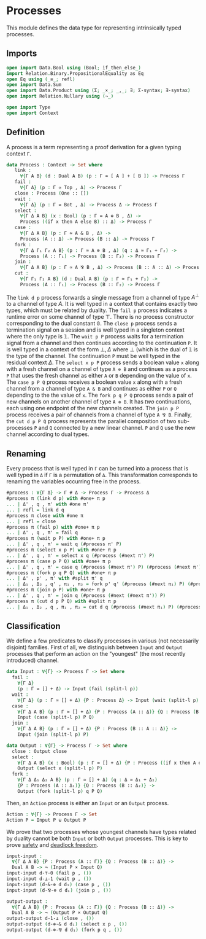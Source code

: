 # Processes

This module defines the data type for representing intrinsically
typed processes.

## Imports

```agda
open import Data.Bool using (Bool; if_then_else_)
import Relation.Binary.PropositionalEquality as Eq
open Eq using (_≡_; refl)
open import Data.Sum
open import Data.Product using (Σ; _×_; _,_; ∃; Σ-syntax; ∃-syntax)
open import Relation.Nullary using (¬_)

open import Type
open import Context
```

## Definition

A process is a term representing a proof derivation for a given
typing context `Γ`.

```agda
data Process : Context -> Set where
   link :
     ∀{Γ A B} (d : Dual A B) (p : Γ ≃ [ A ] + [ B ]) -> Process Γ
   fail :
     ∀{Γ Δ} (p : Γ ≃ Top , Δ) -> Process Γ
   close : Process (One :: [])
   wait :
     ∀{Γ Δ} (p : Γ ≃ Bot , Δ) -> Process Δ -> Process Γ
   select :
     ∀{Γ Δ A B} (x : Bool) (p : Γ ≃ A ⊕ B , Δ) ->
     Process ((if x then A else B) :: Δ) -> Process Γ
   case :
     ∀{Γ Δ A B} (p : Γ ≃ A & B , Δ) ->
     Process (A :: Δ) -> Process (B :: Δ) -> Process Γ
   fork :
     ∀{Γ Δ Γ₁ Γ₂ A B} (p : Γ ≃ A ⊗ B , Δ) (q : Δ ≃ Γ₁ + Γ₂) ->
     Process (A :: Γ₁) -> Process (B :: Γ₂) -> Process Γ
   join :
     ∀{Γ Δ A B} (p : Γ ≃ A ⅋ B , Δ) -> Process (B :: A :: Δ) -> Process Γ
   cut :
     ∀{Γ Γ₁ Γ₂ A B} (d : Dual A B) (p : Γ ≃ Γ₁ + Γ₂) ->
     Process (A :: Γ₁) -> Process (B :: Γ₂) -> Process Γ
```

The `link d p` process forwards a single message from a channel of
type $A^⊥$ to a channel of type $A$. It is well typed in a context
that contains exactly two types, which must be related by duality.
The `fail p` process indicates a runtime error on some channel of
type $⊤$. There is no process constructor corresponding to the dual
constant $\mathbb{0}$. The `close p` process sends a termination
signal on a session and is well typed in a singleton context where
the only type is $\mathbb{1}$.  The `wait p P` process waits for a
termination signal from a channel and then continues according to
the continuation `P`. It is well typed in a context of the form $⊥,
Δ$ where $⊥$ (which is the dual of $\mathbb{1}$ is the type of the
channel. The continuation `P` must be well typed in the residual
context $Δ$.  The `select x p P` process sends a boolean value `x`
along with a fresh channel on a channel of type `A ⊕ B` and
continues as a process `P` that uses the fresh channel as either `A`
or `B` depending on the value of `x`.  The `case p P Q` process
receives a boolean value `x` along with a fresh channel from a
channel of type `A & B` and continues as either `P` or `Q` depending
to the the value of `x`.  The `fork p q P Q` process sends a pair of
new channels on another channel of type `A ⊗ B`. It has *two*
continuations, each using one endpoint of the new channels created.
The `join p P` process receives a pair of channels from a channel of
type `A ⅋ B`.  Finally, the `cut d p P Q` process represents the
parallel composition of two sub-processes `P` and `Q` connected by a
new linear channel. `P` and `Q` use the new channel according to
dual types.

## Renaming

Every process that is well typed in `Γ` can be turned into a process
that is well typed in `Δ` if `Γ` is a permutation of `Δ`. This
transformation corresponds to renaming the variables occurring free
in the process.

```agda
#process : ∀{Γ Δ} -> Γ # Δ -> Process Γ -> Process Δ
#process π (link d p) with #one+ π p
... | Δ' , q , π' with #one π'
... | refl = link d q
#process π close with #one π
... | refl = close
#process π (fail p) with #one+ π p
... | Δ' , q , π' = fail q
#process π (wait p P) with #one+ π p
... | Δ' , q , π' = wait q (#process π' P)
#process π (select x p P) with #one+ π p
... | Δ' , q , π' = select x q (#process (#next π') P)
#process π (case p P Q) with #one+ π p
... | Δ' , q , π' = case q (#process (#next π') P) (#process (#next π') Q)
#process π (fork p q P Q) with #one+ π p
... | Δ' , p' , π' with #split π' q
... | Δ₁ , Δ₂ , q' , π₁ , π₂ = fork p' q' (#process (#next π₁) P) (#process (#next π₂) Q)
#process π (join p P) with #one+ π p
... | Δ' , q , π' = join q (#process (#next (#next π')) P)
#process π (cut d p P Q) with #split π p
... | Δ₁ , Δ₂ , q , π₁ , π₂ = cut d q (#process (#next π₁) P) (#process (#next π₂) Q)
```

## Classification

We define a few predicates to classify processes in various (not
necessarily disjoint) families. First of all, we distinguish between
`Input` and `Output` processes that perform an action on the
"youngest" (the most recently introduced) channel.

```agda
data Input : ∀{Γ} -> Process Γ -> Set where
  fail :
    ∀{Γ Δ}
    (p : Γ ≃ [] + Δ) -> Input (fail (split-l p))
  wait :
    ∀{Γ Δ} (p : Γ ≃ [] + Δ) {P : Process Δ} -> Input (wait (split-l p) P)
  case :
    ∀{Γ Δ A B} (p : Γ ≃ [] + Δ) {P : Process (A :: Δ)} {Q : Process (B :: Δ)} ->
    Input (case (split-l p) P Q)
  join :
    ∀{Γ Δ A B} (p : Γ ≃ [] + Δ) {P : Process (B :: A :: Δ)} ->
    Input (join (split-l p) P)

data Output : ∀{Γ} -> Process Γ -> Set where
  close : Output close
  select :
    ∀{Γ Δ A B} (x : Bool) (p : Γ ≃ [] + Δ) {P : Process ((if x then A else B) :: Δ)} ->
    Output (select x (split-l p) P)
  fork :
    ∀{Γ Δ Δ₁ Δ₂ A B} (p : Γ ≃ [] + Δ) (q : Δ ≃ Δ₁ + Δ₂)
    {P : Process (A :: Δ₁)} {Q : Process (B :: Δ₂)} ->
    Output (fork (split-l p) q P Q)
```

Then, an `Action` process is either an `Input` or an `Output`
process.

```agda
Action : ∀{Γ} -> Process Γ -> Set
Action P = Input P ⊎ Output P
```

We prove that two processes whose youngest channels have types
related by duality cannot be both `Input` or both `Output`
processes. This is key to prove [safety](Safety.lagda.md) and
[deadlock freedom](DeadlockFreedom.lagda.md).

```agda
input-input :
  ∀{Γ Δ A B} {P : Process (A :: Γ)} {Q : Process (B :: Δ)} ->
  Dual A B -> ¬ (Input P × Input Q)
input-input d-⊤-0 (fail p , ())
input-input d-⊥-1 (wait p , ())
input-input (d-&-⊕ d d₁) (case p , ())
input-input (d-⅋-⊗ d d₁) (join p , ())

output-output :
  ∀{Γ Δ A B} {P : Process (A :: Γ)} {Q : Process (B :: Δ)} ->
  Dual A B -> ¬ (Output P × Output Q)
output-output d-1-⊥ (close , ())
output-output (d-⊕-& d d₁) (select x p , ())
output-output (d-⊗-⅋ d d₁) (fork p q , ())
```
